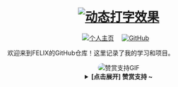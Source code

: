 <h1 align="center">
  <a href="https://feli.dpdns.org/">
    <img src="https://readme-typing-svg.herokuapp.com?color=%2336BCF7&lines=FELIX的个人主页;欢迎来到我的GitHub!" alt="动态打字效果">
  </a>
</h1>

<div align="center">
  <a href="https://feli.dpdns.org/"><img src="https://feli.qzz.io/favicon.ico" alt="个人主页"></a>&emsp;
  <a href="https://github.com/flxteam"><img src="https://npm.elemecdn.com/anzhiyu-blog@2.1.5/img/badge/Source-Github.svg" alt="GitHub"></a>&emsp;
</div> 

欢迎来到FELIX的GitHub仓库！这里记录了我的学习和项目。

<div align="center">
  <img style="border-radius: 20px; max-width: 80%;" src="https://user-images.githubusercontent.com/74038190/225813708-98b745f2-7d22-48cf-9150-083f1b00d6c9.gif" alt="赞赏支持GIF"/>
  <br>
  <details><summary><strong> [点击展开] 赞赏支持 ~</strong></summary>
*我非常感谢您的赞赏和支持，它们将极大地激励我继续创新，持续产生有价值的工作。<a href="https://feli.dpdns.org/donate"><img src="https://feli.qzz.io/favicon.ico" alt="赞赏支持"></a>*